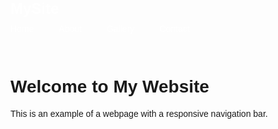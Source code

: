 <!DOCTYPE html>
<html lang="en">
<head>
  <meta charset="UTF-8">
  <meta name="viewport" content="width=device-width, initial-scale=1.0">
  <title>Responsive Menu Bar</title>
  <style>
    /* Basic styling for the body */
    body {
      font-family: Arial, sans-serif;
      margin: 0;
      padding: 0;
    }

    /* Styling for the navigation bar */
    .navbar {
      background-color: #333; /* Dark background */
      overflow: hidden; /* Clear floats */
      display: flex; /* Flex layout */
      justify-content: space-between; /* Space between logo and menu */
      align-items: center; /* Center items vertically */
      padding: 10px 20px;
    }

    /* Navigation links */
    .navbar a {
      color: white; /* White text */
      text-decoration: none; /* Remove underline */
      padding: 10px 20px;
    }

    /* Hover effect for links */
    .navbar a:hover {
      background-color: #575757; /* Gray background on hover */
    }

    /* Hamburger menu icon */
    .hamburger {
      display: none; /* Hidden by default */
      font-size: 24px;
      color: white;
      cursor: pointer;
    }

    /* Dropdown menu */
    .menu {
      display: flex; /* Show menu items side by side */
    }

    /* Responsive design */
    @media screen and (max-width: 600px) {
      .menu {
        display: none; /* Hide menu by default on small screens */
        flex-direction: column; /* Stack links vertically */
        background-color: #333; /* Same background as navbar */
        width: 100%; /* Full width */
        position: absolute; /* Absolute positioning */
        top: 50px; /* Below the navbar */
        left: 0;
      }

      .menu.show {
        display: flex; /* Show menu when toggled */
      }

      .hamburger {
        display: block; /* Show hamburger on small screens */
      }
    }
  </style>
</head>
<body>
  <!-- Navigation Bar -->
  <div class="navbar">
    <div class="logo">
      <a href="#home" style="font-size: 24px; font-weight: bold;">MySite</a>
    </div>
    <div class="hamburger" id="hamburger">&#9776;</div>
    <div class="menu" id="menu">
      <a href="#home">Home</a>
      <a href="#about">About</a>
      <a href="#gallery">Gallery</a>
      <a href="#contact">Contact</a>
    </div>
  </div>

  <!-- Page Content -->
  <div style="padding: 20px;">
    <h1>Welcome to My Website</h1>
    <p>This is an example of a webpage with a responsive navigation bar.</p>
  </div>

  <script>
    // Toggle menu on hamburger click
    const hamburger = document.getElementById('hamburger');
    const menu = document.getElementById('menu');

    hamburger.addEventListener('click', () => {
      menu.classList.toggle('show');
    });
  </script>
</body>
</html>
